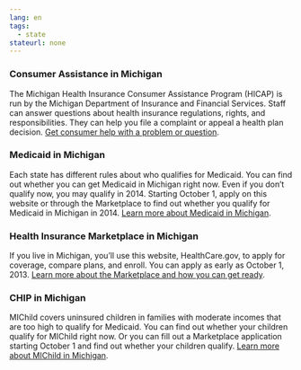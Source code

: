 ```yaml
--- 
lang: en 
tags: 
  - state
stateurl: none 
--- 
```


### Consumer Assistance in Michigan

The Michigan Health Insurance Consumer Assistance Program (HICAP) is run by the Michigan Department of Insurance and Financial Services. Staff can answer questions about health insurance regulations, rights, and responsibilities. They can help you file a complaint or appeal a health plan decision. [Get consumer help with a problem or question](http://www.michigan.gov/HICAP).

### Medicaid in Michigan

Each state has different rules about who qualifies for Medicaid. You can find out whether you can get Medicaid in Michigan right now. Even if you don’t qualify now, you may qualify in 2014. Starting October 1, apply on this website or through the Marketplace to find out whether you qualify for Medicaid in Michigan in 2014. [Learn more about Medicaid in Michigan](http://www.mfia.state.mi.us/mars/).

### Health Insurance Marketplace in Michigan

If you live in Michigan, you’ll use this website, HealthCare.gov, to apply for coverage, compare plans, and enroll. You can apply as early as October 1, 2013. [Learn more about the Marketplace and how you can get ready](/how-can-i-get-ready-to-enroll-in-the-marketplace).

### CHIP in Michigan

MIChild covers uninsured children in families with moderate incomes that are too high to qualify for Medicaid. You can find out whether your children qualify for MIChild right now. Or you can fill out a Marketplace application starting October 1 and find out whether your children qualify. [Learn more about MIChild in Michigan](http://www.michigan.gov/mdch/0,4612,7-132-2943_4845_4931---,00.html).
